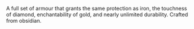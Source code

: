 A full set of armour that grants the same protection as iron, the touchness of diamond, enchantability of gold, and nearly unlimited durability.
Crafted from obsidian.